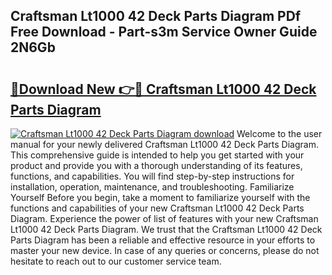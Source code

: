 ## Craftsman Lt1000 42 Deck Parts Diagram PDf Free Download - Part-s3m Service Owner Guide 2N6Gb

# <h2><a href="http://dfuajr4.blite.top/?on=Craftsman+Lt1000+42+Deck+Parts+Diagram">🔗Download New 👉🔴 Craftsman Lt1000 42 Deck Parts Diagram</a></h2>

[![Craftsman Lt1000 42 Deck Parts Diagram download](https://i.imgur.com/lujVjoI.png)](http://dfuajr4.blite.top/?on=Craftsman+Lt1000+42+Deck+Parts+Diagram)
Welcome to the user manual for your newly delivered Craftsman Lt1000 42 Deck Parts Diagram. This comprehensive guide is intended to help you get started with your product and provide you with a thorough understanding of its features, functions, and capabilities. You will find step-by-step instructions for installation, operation, maintenance, and troubleshooting. Familiarize Yourself Before you begin, take a moment to familiarize yourself with the functions and capabilities of your new Craftsman Lt1000 42 Deck Parts Diagram. Experience the power of list of features with your new Craftsman Lt1000 42 Deck Parts Diagram. We trust that the Craftsman Lt1000 42 Deck Parts Diagram has been a reliable and effective resource in your efforts to master your new device. In case of any queries or concerns, please do not hesitate to reach out to our customer service team.
